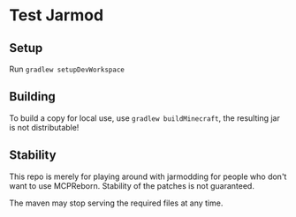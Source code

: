 # Test Jarmod
## Setup
Run `gradlew setupDevWorkspace`
## Building
To build a copy for local use, use `gradlew buildMinecraft`, the resulting jar is not distributable!
## Stability
This repo is merely for playing around with jarmodding for people who don't want to use MCPReborn. Stability of the patches is not guaranteed.

The maven may stop serving the required files at any time.